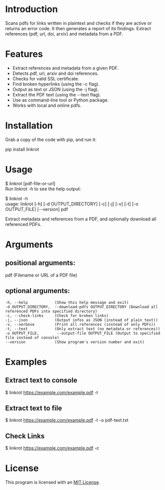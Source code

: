 # Introduction

Scans pdfs for links written in plaintext and checks if they are active or returns an error code. It then generates a report of its findings. Extract references (pdf, url, doi, arxiv) and metadata from a PDF.

# Features

- Extract references and metadata from a given PDF.  
- Detects pdf, url, arxiv and doi references.  
- Checks for valid SSL certificate.  
- Find broken hyperlinks (using the -c flag).  
- Output as text or JSON (using the -j flag).  
- Extract the PDF text (using the --text flag).  
- Use as command-line tool or Python package.  
- Works with local and online pdfs.  

# Installation

Grab a copy of the code with pip, and run it:
 
pip install linkrot  

# Usage

$ linkrot [pdf-file-or-url]  
Run linkrot -h to see the help output:

$ linkrot -h  
usage: linkrot [-h] [-d OUTPUT_DIRECTORY] [-c] [-j] [-v] [-t] [-o OUTPUT_FILE]
            [--version]
            pdf

Extract metadata and references from a PDF, and optionally download all
referenced PDFs.

# Arguments

## positional arguments:
  pdf                   (Filename or URL of a PDF file)  

## optional arguments:
    -h, --help            (Show this help message and exit)  
    -d OUTPUT_DIRECTORY,  --download-pdfs OUTPUT_DIRECTORY (Download all referenced PDFs into specified directory)  
    -c, --check-links     (Check for broken links)  
    -j, --json            (Output infos as JSON (instead of plain text))  
    -v, --verbose         (Print all references (instead of only PDFs))  
    -t, --text            (Only extract text (no metadata or references))  
    -o OUTPUT_FILE,        --output-file OUTPUT_FILE (Output to specified file instead of console)  
    --version             (Show program's version number and exit)  

# Examples

## Extract text to console
$ linkrot https://example.com/example.pdf -t

## Extract text to file
$ linkrot https://example.com/example.pdf -t -o pdf-text.txt

## Check Links
$ linkrot https://example.com/example.pdf -c
            
# License
This program is licensed with an [MIT License](https://github.com/marshalmiller/linkrot/blob/main/LICENSE).
